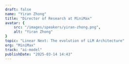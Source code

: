 ```yaml
---
draft: false
name: "Yiran Zhong"
title: "Director of Research at MiniMax"
avatar: {
    src: "/images/speakers/yiran-zhong.png",
    alt: "Yiran Zhong"
}
topic: "Linear Next: The evolution of LLM Architecture"
org: "MiniMax"
track: "ai-model"
publishDate: "2025-03-14 14:43"
---
```

